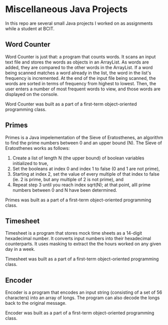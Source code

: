 # Miscellaneous Java Projects

In this repo are several small Java projects I worked on as assignments while a student at BCIT.

## Word Counter

Word Counter is just that: a program that counts words. It scans an input text file and stores the words as objects in an ArrayList. As words are added, they are compared to the other words in the ArrayList. If a word being scanned matches a word already in the list, the word in the list's frequency is incremented. At the end of the input file being scanned, the words are sorted in terms of frequency from highest to lowest. Then, the user enters a number of most frequent words to view, and those words are displayed on the console. 

Word Counter was built as a part of a first-term object-oriented programming class.

## Primes

Primes is a Java impelementation of the Sieve of Eratosthenes, an algorithm to find the prime numbers between 0 and an upper bound (N). The Sieve of Eratosthenes works as follows:
1. Create a list of length N (the upper bound) of boolean variables initialized to true,
2. Set the booleans at index 0 and index 1 to false (0 and 1 are not prime),
3. Starting at index 2, set the value of every multiple of that index to false (ie. 2 is prime, but any multiple of 2 is not prime), and
4. Repeat step 3 until you reach index sqrt(N); at that point, alll prime numbers between 0 and N have been determined.

Primes was built as a part of a first-term object-oriented programming class.

## Timesheet

Timesheet is a program that stores mock time sheets as a 14-digit hexadecimal number. It converts input numbers into their hexadecimal counterparts. It uses masking to extract the the hours worked on any given day in a week.

Timesheet was built as a part of a first-term object-oriented programming class.

## Encoder

Encoder is a program that encodes an input string (consisting of a set of 56 characters) into an array of longs. The program can also decode the longs back to the original message. 

Encoder was built as a part of a first-term object-oriented programming class.
